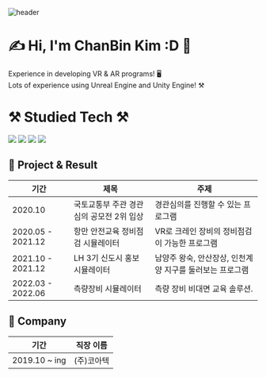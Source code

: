 ![header](https://capsule-render.vercel.app/api?type=waving&color=ADD8E6&height=300&section=header&text=Welcome!%20%20%20%20%20👋&fontAlignY=38&fontAlign=30&fontColor=008080&fontSize=70&desc=ChanBin's%20GitHub%20Profile&descSize=24&descAlignY=56&descAlign=22)
# ✍️ Hi,  I'm ChanBin Kim :D 🙆  
Experience in developing VR & AR programs! 🖥️  
Lots of experience using Unreal Engine and Unity Engine! ⚒️







# ⚒️ Studied Tech ⚒️️

<img src="https://img.shields.io/badge/C++-00599C?style=flat-square&logo=C%2B%2B&logoColor=white"/></a>
<img src="https://img.shields.io/badge/Unreal%20Engine-0E1128?style=flat-square&logo=Unreal%20Engine&logoColor=white"/></a>
<img src="https://img.shields.io/badge/Unity%20Engine-0E1128?style=flat-square&logo=Unity&logoColor=white"/></a>
<img src="https://img.shields.io/badge/Adobe%20Photoshop-0E1128?style=flat-square&logo=Adobe%20Photoshop&logoColor=white"/></a>

  
  

## 👑 Project & Result
| 기간 | 제목 |  주제  |
| ------ | ------ | ------ |
| 2020.10 | 국토교통부 주관 경관심의 공모전 2위 입상| 경관심의를 진행할 수 있는 프로그램 |
| 2020.05 - 2021.12 | 항만 안전교육 정비점검 시뮬레이터 | VR로 크레인 장비의 정비점검이 가능한 프로그램 |
| 2021.10 - 2021.12 | LH 3기 신도시 홍보 시뮬레이터 | 남양주 왕숙, 안산장상, 인천계양 지구를 둘러보는 프로그램|
| 2022.03 - 2022.06 | 측량장비 시뮬레이터 | 측량 장비 비대면 교육 솔루션.|



## 🏢 Company
| 기간 | 직장 이름 |
| ------ | ------ |
|2019.10 ~ ing | (주)코아텍 |

<!--
**Noonsom/Noonsom** is a ✨ _special_ ✨ repository because its `README.md` (this file) appears on your GitHub profile.

Here are some ideas to get you started:
✍️
- 🔭 I’m currently working on ...
- 🌱 I’m currently learning ...
- 👯 I’m looking to collaborate on ...
- 🤔 I’m looking for help with ...
- 💬 Ask me about ...
- 📫 How to reach me: ...
- 😄 Pronouns: ...
- ⚡ Fun fact: ...
-->
